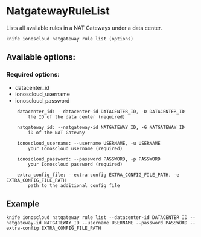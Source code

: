 # NatgatewayRuleList

Lists all available rules in a NAT Gateways under a data center.

```text
knife ionoscloud natgateway rule list (options)
```

## Available options:

### Required options:

* datacenter\_id
* ionoscloud\_username
* ionoscloud\_password

```text
    datacenter_id: --datacenter-id DATACENTER_ID, -D DATACENTER_ID
        the ID of the data center (required)

    natgateway_id: --natgateway-id NATGATEWAY_ID, -G NATGATEWAY_ID
        iD of the NAT Gateway

    ionoscloud_username: --username USERNAME, -u USERNAME
        your Ionoscloud username (required)

    ionoscloud_password: --password PASSWORD, -p PASSWORD
        your Ionoscloud password (required)

    extra_config_file: --extra-config EXTRA_CONFIG_FILE_PATH, -e EXTRA_CONFIG_FILE_PATH
        path to the additional config file

```
## Example

```text
knife ionoscloud natgateway rule list --datacenter-id DATACENTER_ID --natgateway-id NATGATEWAY_ID --username USERNAME --password PASSWORD --extra-config EXTRA_CONFIG_FILE_PATH
```
